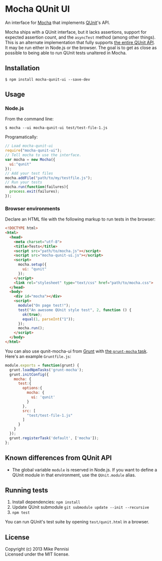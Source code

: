 # Mocha QUnit UI

An interface for [Mocha](http://visionmedia.github.io/mocha/) that implements
[QUnit](http://qunitjs.com/)'s API.

Mocha ships with a QUnit interface, but it lacks assertions, support for
expected assertion count, and the `asyncTest` method (among other things). This
is an alternate implementation that fully supports [the entire QUnit
API](http://api.qunitjs.com/). It may be run either in Node.js or the browser.
The goal is to get as close as possible to being able to run QUnit tests
unaltered in Mocha.

## Installation

    $ npm install mocha-qunit-ui --save-dev

## Usage

### Node.js

From the command line:

    $ mocha --ui mocha-qunit-ui test/test-file-1.js

Programatically:

```JavaScript
// Load mocha-qunit-ui
require("mocha-qunit-ui");
// Tell mocha to use the interface.
var mocha = new Mocha({
  ui:"qunit"
});
// Add your test files
mocha.addFile("path/to/my/testfile.js");
// Run your tests
mocha.run(function(failures){
  process.exit(failures);
});
```

### Browser environments

Declare an HTML file with the following markup to run tests in the browser:

```html
<!DOCTYPE html>
<html>
  <head>
    <meta charset="utf-8">
    <title>Tests</title>
    <script src="path/to/mocha.js"></script>
    <script src="mocha-qunit-ui.js"></script>
    <script>
      mocha.setup({
        ui: "qunit"
      });
    </script>
    <link rel="stylesheet" type="text/css" href="path/to/mocha.css">
  </head>
  <body>
    <div id="mocha"></div>
    <script>
      module("On page test!");
      test("An awesome QUnit style test", 2, function () {
        ok(true);
        equal(1, parseInt("1"));
      });
      mocha.run();
    </script>
  </body>
</html>
```

You can also use qunit-mocha-ui from [Grunt](http://gruntjs.com/) with [the
`grunt-mocha` task](https://github.com/kmiyashiro/grunt-mocha). Here's an
example `Gruntfile.js`:

```JavaScript
module.exports = function(grunt) {
  grunt.loadNpmTasks('grunt-mocha');
  grunt.initConfig({
    mocha: {
      test:{
        options:{
          mocha: {
            ui: 'qunit'
          }
        },
        src: [
          "test/test-file-1.js"
        ]
      }
    }
  });
  grunt.registerTask('default', ['mocha']);
};
```

## Known differences from QUnit API

* The global variable `module` is reserved in Node.js. If you want to define a
  QUnit module in that environment, use the `QUnit.module` alias.

## Running tests

1. Install dependencies: `npm install`
2. Update QUnit submodule `git submodule update --init --recursive`
3. `npm test`

You can run QUnit's test suite by opening `test/qunit.html` in a browser.

## License

Copyright (c) 2013 Mike Pennisi  
Licensed under the MIT license.
